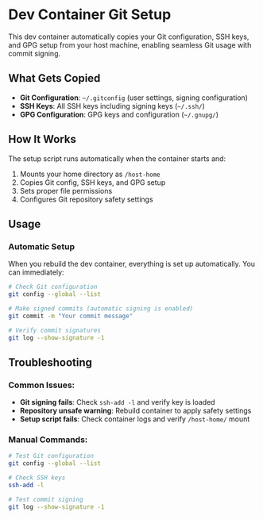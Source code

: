 # Dev Container Git Setup

This dev container automatically copies your Git configuration, SSH keys, and GPG setup from your host machine, enabling seamless Git usage with commit signing.

## What Gets Copied

- **Git Configuration**: `~/.gitconfig` (user settings, signing configuration)
- **SSH Keys**: All SSH keys including signing keys (`~/.ssh/`)
- **GPG Configuration**: GPG keys and configuration (`~/.gnupg/`)

## How It Works

The setup script runs automatically when the container starts and:
1. Mounts your home directory as `/host-home`
2. Copies Git config, SSH keys, and GPG setup
3. Sets proper file permissions
4. Configures Git repository safety settings

## Usage

### Automatic Setup
When you rebuild the dev container, everything is set up automatically. You can immediately:

```bash
# Check Git configuration
git config --global --list

# Make signed commits (automatic signing is enabled)
git commit -m "Your commit message"

# Verify commit signatures
git log --show-signature -1
```

## Troubleshooting

### Common Issues:
- **Git signing fails**: Check `ssh-add -l` and verify key is loaded
- **Repository unsafe warning**: Rebuild container to apply safety settings
- **Setup script fails**: Check container logs and verify `/host-home/` mount

### Manual Commands:
```bash
# Test Git configuration
git config --global --list

# Check SSH keys
ssh-add -l

# Test commit signing
git log --show-signature -1
```
